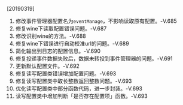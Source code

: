 [20190319]
1. 修改事件管理器配置名为`eventManage`，不影响读取原有配置。-V.685
2. 修复wine下读取配置错误问题。-V.687
3. 修改识别wine的方法。-V.688
4. 修复wine下错误进行自动校准url的问题。-V.689
5. 简化输出到日志的配置信息。-V.690
6. 修复投递事件数据失败后，数据未转投到事件管理器的问题。-V.691
7. 更新默认配置文件。-V.692
8. 修复读写配置类错误增加配置问题。-V.693
9. 修复读写配置类中取长整数返回整数问题。-V.693
10. 优化读写配置类中部分函数代码，进一步封装。-V.693
11. 读写配置类中增加判断「是否存在配置项」函数。-V.693